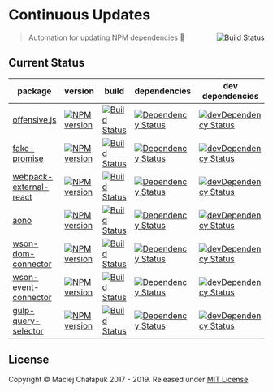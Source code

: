# Continuous Updates
[<img src="https://travis-ci.org/mchalapuk/continuous-updates.svg?branch=master" alt="Build Status" align="right">](https://travis-ci.org/mchalapuk/continuous-updates)

> Automation for updating NPM dependencies :space_invader:

## Current Status

| package | version | build | dependencies | dev dependencies |
| ------- | ------- | ----- | ------------ | ---------------- |
| [offensive.js][offensive-repo-url] | [![NPM version][offensive-npm-image]][offensive-npm-url] | [![Build Status][offensive-travis-image]][offensive-travis-url] | [![Dependency Status][offensive-david-image]][offensive-david-url] | [![devDependency Status][offensive-david-image-dev]][offensive-david-url-dev] |
| [fake-promise][fake-promise-repo-url] | [![NPM version][fake-promise-npm-image]][fake-promise-npm-url] | [![Build Status][fake-promise-travis-image]][fake-promise-travis-url] | [![Dependency Status][fake-promise-david-image]][fake-promise-david-url] | [![devDependency Status][fake-promise-david-image-dev]][fake-promise-david-url-dev] |
| [webpack-external-react][webpack-er-repo-url] | [![NPM version][webpack-er-npm-image]][webpack-er-npm-url] | [![Build Status][webpack-er-travis-image]][webpack-er-travis-url] | [![Dependency Status][webpack-er-david-image]][webpack-er-david-url] | [![devDependency Status][webpack-er-david-image-dev]][webpack-er-david-url-dev] |
| [aono][aono-repo-url] | [![NPM version][aono-npm-image]][aono-npm-url] | [![Build Status][aono-travis-image]][aono-travis-url] | [![Dependency Status][aono-david-image]][aono-david-url] | [![devDependency Status][aono-david-image-dev]][aono-david-url-dev] | 
| [wson-dom-connector][wson-dc-repo-url] | [![NPM version][wson-dc-npm-image]][wson-dc-npm-url] | [![Build Status][wson-dc-travis-image]][wson-dc-travis-url] | [![Dependency Status][wson-dc-david-image]][wson-dc-david-url] | [![devDependency Status][wson-dc-david-image-dev]][wson-dc-david-url-dev] | 
| [wson-event-connector][wson-ec-repo-url] | [![NPM version][wson-ec-npm-image]][wson-ec-npm-url] | [![Build Status][wson-ec-travis-image]][wson-ec-travis-url] | [![Dependency Status][wson-ec-david-image]][wson-ec-david-url] | [![devDependency Status][wson-ec-david-image-dev]][wson-ec-david-url-dev] |
| [gulp-query-selector][gulp-qs-repo-url] | [![NPM version][gulp-qs-npm-image]][gulp-qs-npm-url] | [![Build Status][gulp-qs-travis-image]][gulp-qs-travis-url] | [![Dependency Status][gulp-qs-david-image]][gulp-qs-david-url] | [![devDependency Status][gulp-qs-david-image-dev]][gulp-qs-david-url-dev] |

[offensive-repo-url]: https://github.com/mchalapuk/offensive.js
[offensive-travis-url]: http://travis-ci.org/mchalapuk/offensive.js
[offensive-travis-image]: https://api.travis-ci.org/mchalapuk/offensive.js.svg?branch=master
[offensive-david-url]: https://david-dm.org/mchalapuk/offensive.js
[offensive-david-image]: https://david-dm.org/mchalapuk/offensive.js.svg
[offensive-david-url-dev]: https://david-dm.org/mchalapuk/offensive.js?type=dev
[offensive-david-image-dev]: https://david-dm.org/mchalapuk/offensive.js/dev-status.svg
[offensive-npm-url]: https://npmjs.org/package/offensive
[offensive-npm-image]: https://badge.fury.io/js/offensive.svg

[fake-promise-repo-url]: https://github.com/mchalapuk/fake-promise
[fake-promise-travis-url]: http://travis-ci.org/mchalapuk/fake-promise
[fake-promise-travis-image]: https://api.travis-ci.org/mchalapuk/fake-promise.svg?branch=master
[fake-promise-david-url]: https://david-dm.org/mchalapuk/fake-promise
[fake-promise-david-image]: https://david-dm.org/mchalapuk/fake-promise.svg
[fake-promise-david-url-dev]: https://david-dm.org/mchalapuk/fake-promise?type=dev
[fake-promise-david-image-dev]: https://david-dm.org/mchalapuk/fake-promise/dev-status.svg
[fake-promise-npm-url]: https://npmjs.org/package/fake-promise
[fake-promise-npm-image]: https://badge.fury.io/js/fake-promise.svg

[webpack-er-repo-url]: https://github.com/mchalapuk/webpack-external-react
[webpack-er-travis-url]: http://travis-ci.org/mchalapuk/webpack-external-react
[webpack-er-travis-image]: https://secure.travis-ci.org/mchalapuk/webpack-external-react.png?branch=master
[webpack-er-david-url]: https://david-dm.org/mchalapuk/webpack-external-react
[webpack-er-david-image]: https://david-dm.org/mchalapuk/webpack-external-react.svg
[webpack-er-david-url-dev]: https://david-dm.org/mchalapuk/webpack-external-react?type=dev
[webpack-er-david-image-dev]: https://david-dm.org/mchalapuk/webpack-external-react/dev-status.svg
[webpack-er-npm-url]: https://npmjs.org/package/webpack-external-react
[webpack-er-npm-image]: https://badge.fury.io/js/webpack-external-react.svg

[aono-repo-url]: https://github.com/aono-logger/aono
[aono-travis-url]: http://travis-ci.org/aono-logger/aono
[aono-travis-image]: https://api.travis-ci.org/aono-logger/aono.svg
[aono-david-url]: https://david-dm.org/aono-logger/aono
[aono-david-image]: https://david-dm.org/aono-logger/aono.svg
[aono-david-url-dev]: https://david-dm.org/aono-logger/aono?type=dev
[aono-david-image-dev]: https://david-dm.org/aono-logger/aono/dev-status.svg
[aono-npm-url]: https://npmjs.org/package/aono
[aono-npm-image]: https://badge.fury.io/js/aono.svg

[wson-dc-repo-url]: https://github.com/mchalapuk/wson-dom-connector
[wson-dc-travis-url]: http://travis-ci.org/mchalapuk/wson-dom-connector
[wson-dc-travis-image]: https://api.travis-ci.org/mchalapuk/wson-dom-connector.svg
[wson-dc-david-url]: https://david-dm.org/mchalapuk/wson-dom-connector
[wson-dc-david-image]: https://david-dm.org/mchalapuk/wson-dom-connector.svg
[wson-dc-david-url-dev]: https://david-dm.org/mchalapuk/wson-dom-connector?type=dev
[wson-dc-david-image-dev]: https://david-dm.org/mchalapuk/wson-dom-connector/dev-status.svg
[wson-dc-npm-url]: https://npmjs.org/package/wson-dom-connector
[wson-dc-npm-image]: https://badge.fury.io/js/wson-dom-connector.svg

[wson-ec-repo-url]: https://github.com/mchalapuk/wson-event-connector
[wson-ec-travis-url]: http://travis-ci.org/mchalapuk/wson-event-connector
[wson-ec-travis-image]: https://api.travis-ci.org/mchalapuk/wson-event-connector.svg
[wson-ec-david-url]: https://david-dm.org/mchalapuk/wson-event-connector
[wson-ec-david-image]: https://david-dm.org/mchalapuk/wson-event-connector.svg
[wson-ec-david-url-dev]: https://david-dm.org/mchalapuk/wson-event-connector#info=devDependencies
[wson-ec-david-image-dev]: https://david-dm.org/mchalapuk/wson-event-connector/dev-status.svg
[wson-ec-npm-url]: https://npmjs.org/package/wson-event-connector
[wson-ec-npm-image]: https://badge.fury.io/js/wson-event-connector.svg

[gulp-qs-repo-url]: https://github.com/mchalapuk/gulp-query-selector
[gulp-qs-travis-url]: http://travis-ci.org/mchalapuk/gulp-query-selector
[gulp-qs-travis-image]: https://secure.travis-ci.org/mchalapuk/gulp-query-selector.png?branch=master
[gulp-qs-david-url]: https://david-dm.org/mchalapuk/gulp-query-selector
[gulp-qs-david-image]: https://david-dm.org/mchalapuk/gulp-query-selector.svg
[gulp-qs-david-url-dev]: https://david-dm.org/mchalapuk/gulp-query-selector?type=dev
[gulp-qs-david-image-dev]: https://david-dm.org/mchalapuk/gulp-query-selector/dev-status.svg
[gulp-qs-npm-url]: https://npmjs.org/package/gulp-query-selector
[gulp-qs-npm-image]: https://badge.fury.io/js/gulp-query-selector.svg

## License

Copyright &copy; Maciej Chałapuk 2017 - 2019.
Released under [MIT License](LICENSE).

